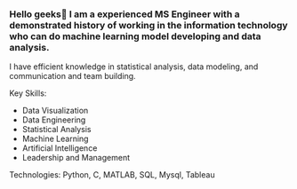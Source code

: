 ### Hello geeks👋 I am a experienced MS Engineer with a demonstrated history of working in the information technology who can do machine learning model developing and data analysis.

I have efficient knowledge in statistical analysis, data modeling, and communication and team building.

Key Skills: 
- Data Visualization
- Data Engineering
- Statistical Analysis
- Machine Learning
- Artificial Intelligence
- Leadership and Management

Technologies: Python, C, MATLAB, SQL, Mysql, Tableau

<!--
**lokireddy09/lokireddy09** is a ✨ _special_ ✨ repository because its `README.md` (this file) appears on your GitHub profile.

Here are some ideas to get you started:


- 🔭 I’m currently working on ...
- 🌱 I’m currently learning ...
- 👯 I’m looking to collaborate on ...
- 🤔 I’m looking for help with ...
- 💬 Ask me about ...
- 📫 How to reach me: ...
- 😄 Pronouns: ...
- ⚡ Fun fact: ...
-->
